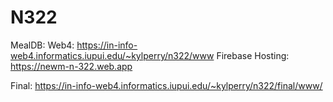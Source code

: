 # N322

MealDB:
Web4:
https://in-info-web4.informatics.iupui.edu/~kylperry/n322/www
Firebase Hosting:
https://newm-n-322.web.app

Final:
https://in-info-web4.informatics.iupui.edu/~kylperry/n322/final/www/

